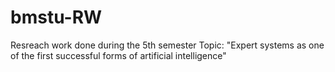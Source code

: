 # bmstu-RW

Resreach work done during the 5th semester
Topic: "Expert systems as one of the first successful forms of artificial intelligence"
